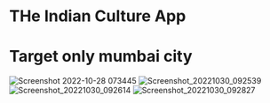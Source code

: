 # THe Indian Culture App
# Target only mumbai city
![Screenshot 2022-10-28 073445](https://user-images.githubusercontent.com/109209762/198651295-05947eb3-5d04-4287-bd07-5114f6db0620.png) ![Screenshot_20221030_092539](https://user-images.githubusercontent.com/109209762/198862957-61fdc364-25a0-426d-8c74-cd618b159503.png)![Screenshot_20221030_092614](https://user-images.githubusercontent.com/109209762/198862959-874e4408-00d6-4aa6-b387-d4fd4e68f23e.png)
![Screenshot_20221030_092827](https://user-images.githubusercontent.com/109209762/198862960-675cca7b-cd52-4937-b73f-95dbbee4b628.png)

